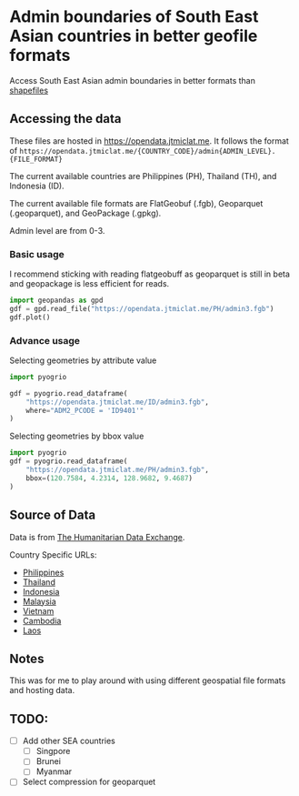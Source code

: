# Admin boundaries of South East Asian countries in better geofile formats

Access South East Asian admin boundaries in better formats than [shapefiles](http://switchfromshapefile.org/)

## Accessing the data

These files are hosted in https://opendata.jtmiclat.me.
It follows the format of `https://opendata.jtmiclat.me/{COUNTRY_CODE}/admin{ADMIN_LEVEL}.{FILE_FORMAT}`

The current available countries are Philippines (PH), Thailand (TH), and Indonesia (ID).

The current available file formats are FlatGeobuf (.fgb), Geoparquet (.geoparquet), and GeoPackage (.gpkg).

Admin level are from 0-3.

### Basic usage

I recommend sticking with reading flatgeobuff as geoparquet is still in beta and geopackage is less efficient for reads.

```python
import geopandas as gpd
gdf = gpd.read_file("https://opendata.jtmiclat.me/PH/admin3.fgb")
gdf.plot()
```

### Advance usage

Selecting geometries by attribute value

```python
import pyogrio

gdf = pyogrio.read_dataframe(
    "https://opendata.jtmiclat.me/ID/admin3.fgb",
    where="ADM2_PCODE = 'ID9401'"
)
```

Selecting geometries by bbox value

```python
import pyogrio
gdf = pyogrio.read_dataframe(
    "https://opendata.jtmiclat.me/PH/admin3.fgb",
    bbox=(120.7584, 4.2314, 128.9682, 9.4687)
)
```

## Source of Data

Data is from [The Humanitarian Data Exchange](https://data.humdata.org/).

Country Specific URLs:

- [Philippines](https://data.humdata.org/dataset/cod-ab-phl)
- [Thailand](https://data.humdata.org/dataset/cod-ab-tha)
- [Indonesia](https://data.humdata.org/dataset/cod-ab-ind)
- [Malaysia](https://data.humdata.org/dataset/cod-ab-mys)
- [Vietnam](https://data.humdata.org/dataset/cod-ab-vnm)
- [Cambodia](https://data.humdata.org/dataset/cod-ab-khm)
- [Laos](https://data.humdata.org/dataset/cod-ab-loas)

## Notes

This was for me to play around with using different geospatial file formats and hosting data.

## TODO:

- [ ] Add other SEA countries
  - [ ] Singpore
  - [ ] Brunei
  - [ ] Myanmar
- [ ] Select compression for geoparquet
